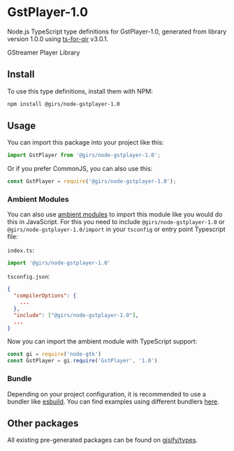 
# GstPlayer-1.0

Node.js TypeScript type definitions for GstPlayer-1.0, generated from library version 1.0.0 using [ts-for-gir](https://github.com/gjsify/ts-for-gir) v3.0.1.

GStreamer Player Library

## Install

To use this type definitions, install them with NPM:
```bash
npm install @girs/node-gstplayer-1.0
```

## Usage

You can import this package into your project like this:
```ts
import GstPlayer from '@girs/node-gstplayer-1.0';
```

Or if you prefer CommonJS, you can also use this:
```ts
const GstPlayer = require('@girs/node-gstplayer-1.0');
```

### Ambient Modules

You can also use [ambient modules](https://github.com/gjsify/ts-for-gir/tree/main/packages/cli#ambient-modules) to import this module like you would do this in JavaScript.
For this you need to include `@girs/node-gstplayer-1.0` or `@girs/node-gstplayer-1.0/import` in your `tsconfig` or entry point Typescript file:

`index.ts`:
```ts
import '@girs/node-gstplayer-1.0'
```

`tsconfig.json`:
```json
{
  "compilerOptions": {
    ...
  },
  "include": ["@girs/node-gstplayer-1.0"],
  ...
}
```

Now you can import the ambient module with TypeScript support: 

```ts
const gi = require('node-gtk')
const GstPlayer = gi.require('GstPlayer', '1.0')
```


### Bundle

Depending on your project configuration, it is recommended to use a bundler like [esbuild](https://esbuild.github.io/). You can find examples using different bundlers [here](https://github.com/gjsify/ts-for-gir/tree/main/examples).

## Other packages

All existing pre-generated packages can be found on [gjsify/types](https://github.com/gjsify/types).

